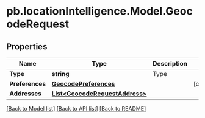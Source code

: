 # pb.locationIntelligence.Model.GeocodeRequest
## Properties

Name | Type | Description | Notes
------------ | ------------- | ------------- | -------------
**Type** | **string** | Type | 
**Preferences** | [**GeocodePreferences**](GeocodePreferences.md) |  | [optional] 
**Addresses** | [**List&lt;GeocodeRequestAddress&gt;**](GeocodeRequestAddress.md) |  | 

[[Back to Model list]](../README.md#documentation-for-models) [[Back to API list]](../README.md#documentation-for-api-endpoints) [[Back to README]](../README.md)

